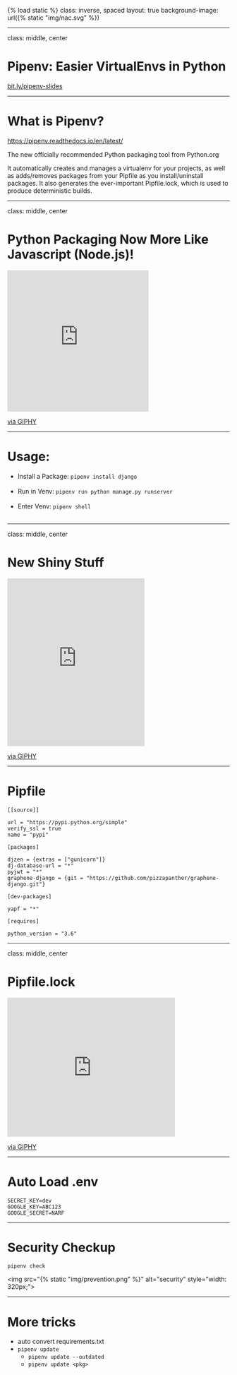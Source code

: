{% load static %}
class: inverse, spaced
layout: true
background-image: url({% static "img/nac.svg" %})

---

class: middle, center

# Pipenv: Easier VirtualEnvs in Python

[bit.ly/pipenv-slides](http://bit.ly/pipenv-slides)

---

# What is Pipenv?

https://pipenv.readthedocs.io/en/latest/

The new officially recommended Python packaging tool from Python.org

It automatically creates and manages a virtualenv for your projects, as well as adds/removes packages from your Pipfile as you install/uninstall packages. It also generates the ever-important Pipfile.lock, which is used to produce deterministic builds.

---

class: middle, center

# Python Packaging Now More Like Javascript (Node.js)!

<iframe src="https://giphy.com/embed/7r8AnoSSqQBry" width="320" height="320" frameBorder="0" class="giphy-embed" allowFullScreen></iframe><p><a href="https://giphy.com/gifs/love-angry-illustration-7r8AnoSSqQBry">via GIPHY</a></p>

---

# Usage:

- Install a Package: `pipenv install django`<br><br>
- Run in Venv: `pipenv run python manage.py runserver`<br><br>
- Enter Venv: `pipenv shell`<br><br>

---

class: middle, center

# New Shiny Stuff

<iframe src="https://giphy.com/embed/VazO3hXAsNuDu" width="311" height="380" frameBorder="0" class="giphy-embed" allowFullScreen></iframe><p><a href="https://giphy.com/gifs/kittens-flashy-VazO3hXAsNuDu">via GIPHY</a></p>

---

# Pipfile

```
[[source]]

url = "https://pypi.python.org/simple"
verify_ssl = true
name = "pypi"

[packages]

djzen = {extras = ["gunicorn"]}
dj-database-url = "*"
pyjwt = "*"
graphene-django = {git = "https://github.com/pizzapanther/graphene-django.git"}

[dev-packages]

yapf = "*"

[requires]

python_version = "3.6"

```

---

class: middle, center

# Pipfile.lock

<iframe src="https://giphy.com/embed/10uTjZCI1pGVZS" width="380" height="315" frameBorder="0" class="giphy-embed" allowFullScreen></iframe><p><a href="https://giphy.com/gifs/10uTjZCI1pGVZS">via GIPHY</a></p>

---

# Auto Load .env

```
SECRET_KEY=dev
GOOGLE_KEY=ABC123
GOOGLE_SECRET=NARF
```

---

# Security Checkup

`pipenv check`

<img src="{% static "img/prevention.png" %}" alt="security" style="width: 320px;">

---

# More tricks

- auto convert requirements.txt
- `pipenv update`
    - `pipenv update --outdated`
    - `pipenv update <pkg>`
